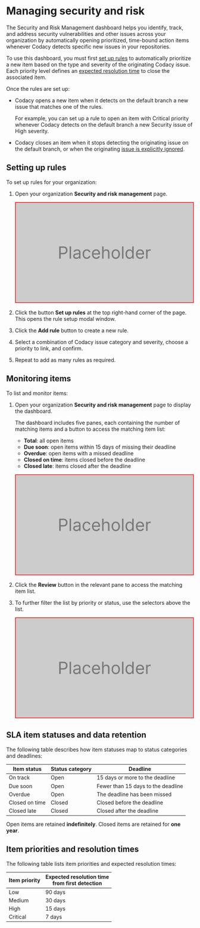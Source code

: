 <!--
TODO

- Tweak page title. Options
  - Managing security vulnerabilities and risk
-->

# Managing security and risk <!-- *** Concepts *** -->

The Security and Risk Management dashboard helps you identify, track, and address security vulnerabilities and other issues across your organization by automatically opening prioritized, time-bound action items whenever Codacy detects specific new issues in your repositories.

To use this dashboard, you must first [set up rules](#setting-up-rules) to automatically prioritize a new item based on the type and severity of the originating Codacy issue. Each priority level defines an [expected resolution time](#item-priorities-and-resolution-times) to close the associated item.

Once the rules are set up:

-   Codacy opens a new item when it detects on the default branch a new issue that matches one of the rules.

    For example, you can set up a rule to open an item with Critical priority whenever Codacy detects on the default branch a new Security issue of High severity.

-   Codacy closes an item when it stops detecting the originating issue on the default branch, or when the originating [issue is explicitly ignored](../repositories/issues.md#ignoring-and-managing-issues).

<!-- *** Tasks *** -->
## Setting up rules

To set up rules for your organization:

1.  Open your organization **Security and risk management** page.

    ![Security and risk management dashboard](images/placeholder.png)

1.  Click the button **Set up rules** at the top right-hand corner of the page. This opens the rule setup modal window.

1.  Click the **Add rule** button to create a new rule.

1.  Select a combination of Codacy issue category and severity, choose a priority to link, and confirm.

1.  Repeat to add as many rules as required.

## Monitoring items

To list and monitor items:

1.  Open your organization **Security and risk management** page to display the dashboard.

    The dashboard includes five panes, each containing the number of matching items and a button to access the matching item list:

    -   **Total**: all open items
    -   **Due soon**: open items within 15 days of missing their deadline
    -   **Overdue**: open items with a missed deadline
    -   **Closed on time**: items closed before the deadline
    -   **Closed late**: items closed after the deadline

    ![Security and risk management dashboard](images/placeholder.png)

1.  Click the **Review** button in the relevant pane to access the matching item list.

1.  To further filter the list by priority or status, use the selectors above the list.

    ![Security and risk management items](images/placeholder.png)

<!-- *** Reference *** -->
## SLA item statuses and data retention

The following table describes how item statuses map to status categories and deadlines:

| Item status    | Status category | Deadline                           |
|----------------|-----------------|------------------------------------|
| On track       | Open            | 15 days or more to the deadline    |
| Due soon       | Open            | Fewer than 15 days to the deadline |
| Overdue        | Open            | The deadline has been missed       |
| Closed on time | Closed          | Closed before the deadline         |
| Closed late    | Closed          | Closed after the deadline          |

Open items are retained **indefinitely**. Closed items are retained for **one year**.

## Item priorities and resolution times

The following table lists item priorities and expected resolution times:

| Item priority | Expected resolution time<br/>from first detection |
|---------------|---------------------------------------------------|
| Low           | 90 days                                           |
| Medium        | 30 days                                           |
| High          | 15 days                                           |
| Critical      | 7 days                                            |

